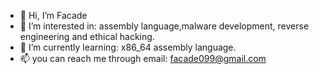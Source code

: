 - 👋 Hi, I’m Facade
- 👀 I’m interested in: assembly language,malware development, reverse engineering and ethical hacking.
- 🌱 I’m currently learning: x86_64 assembly language.
- 📫 you can reach me through email: facade099@gmail.com

<!---
facade099/facade099 is a ✨ special ✨ repository because its `README.md` (this file) appears on your GitHub profile.
You can click the Preview link to take a look at your changes.
--->
